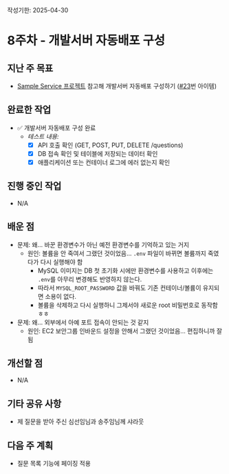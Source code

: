 작성기한: 2025-04-30

# 8주차 - 개발서버 자동배포 구성

## 지난 주 목표
* [Sample Service 프로젝트](https://github.com/A-OverFlow/sample-service) 참고해 개발서버 자동배포 구성하기 ([#23](https://github.com/A-OverFlow/mmb-question-service/issues/23)번 아이템)

## 완료한 작업
* ✅ 개발서버 자동배포 구성 완료
  * *테스트 내용:*
    - [x] API 호출 확인 (GET, POST, PUT, DELETE /questions)
    - [x] DB 접속 확인 및 테이블에 저장되는 데이터 확인
    - [x] 애플리케이션 또는 컨테이너 로그에 에러 없는지 확인
 
## 진행 중인 작업
* N/A
 
## 배운 점
* 문제: 왜... 바꾼 환경변수가 아닌 예전 환경변수를 기억하고 있는 거지
  * 원인: 볼륨을 안 죽여서 그랬던 것이었음... `.env` 파일이 바뀌면 볼륨까지 죽였다가 다시 실행해야 함
    * MySQL 이미지는 DB 첫 초기화 시에만 환경변수를 사용하고 이후에는 `.env`를 아무리 변경해도 반영하지 않는다.
    * 따라서 `MYSQL_ROOT_PASSWORD` 값을 바꿔도 기존 컨테이너/볼륨이 유지되면 소용이 없다.
    * 볼륨을 삭제하고 다시 실행하니 그제서야 새로운 root 비밀번호로 동작함 ㅎㅎ
* 문제: 왜... 외부에서 아예 포트 접속이 안되는 것 같지
  * 원인: EC2 보안그룹 인바운드 설정을 안해서 그랬던 것이었음... 편집하니까 잘 됨
 
## 개선할 점
* N/A
 
## 기타 공유 사항
* 제 질문을 받아 주신 심선임님과 송주임님께 샤라웃
 
## 다음 주 계획
* 질문 목록 기능에 페이징 적용

